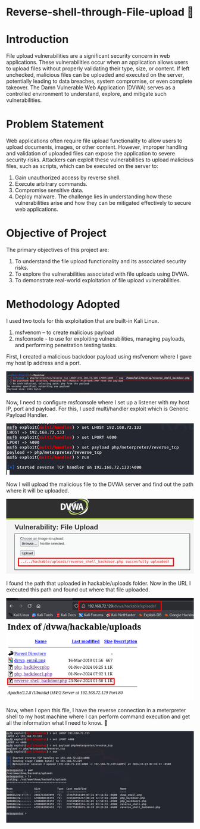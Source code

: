 # Reverse-shell-through-File-upload :rocket:

# Introduction

File upload vulnerabilities are a significant security concern in web applications. These vulnerabilities occur when an application allows users to upload files without properly validating their type, size, or content. If left unchecked, malicious files can be uploaded and executed on the server, potentially leading to data breaches, system compromise, or even complete takeover. The Damn Vulnerable Web Application (DVWA) serves as a controlled environment to understand, explore, and mitigate such vulnerabilities. 

# Problem Statement

Web applications often require file upload functionality to allow users to upload documents, images, or other content. However, improper handling and validation of uploaded files can expose the application to severe security risks. Attackers can exploit these vulnerabilities to upload malicious files, such as scripts, which can be executed on the server to:
1. Gain unauthorized access by reverse shell.
2. Execute arbitrary commands.
3. Compromise sensitive data.
4. Deploy malware.
The challenge lies in understanding how these vulnerabilities arise and how they can be mitigated effectively to secure web applications.

# Objective of Project

The primary objectives of this project are:
1.	To understand the file upload functionality and its associated security risks.
2.	To explore the vulnerabilities associated with file uploads using DVWA.
3.	To demonstrate real-world exploitation of file upload vulnerabilities.

# Methodology Adopted

I used two tools for this exploitation that are built-in Kali Linux.
1.	msfvenom – to create malicious payload
2.	msfconsole - to use for exploiting vulnerabilities, managing payloads, and performing penetration testing tasks.


First, I created a malicious backdoor payload using msfvenom where I gave my host Ip address and a port.

<img src="picture/pic1.png" heigth=100px weigth=100px>

Now, I need to configure msfconsole where I set up a listener with my host IP, port and payload. For this, I used multi/handler exploit which is Generic Payload Handler. 

<img src="picture/pic2.png" heigth=100px weigth=100px>

Now I will upload the malicious file to the DVWA server and find out the path where it will be uploaded.

<img src="picture/pic3.png" heigth=100px weigth=100px>


I found the path that uploaded in hackable/uploads folder. Now in the URL I executed this path and found out where that file uploaded.

<img src="picture/pic4.png" heigth=100px weigth=100px>

Now, when I open this file, I have the reverse connection in a meterpreter shell to my host machine where I can perform command execution and get all the information what I need to know. :tada:

<img src="picture/pic5.png" heigth=100px weigth=100px>



